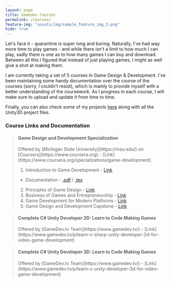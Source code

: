 ```yaml
---
layout: page
title: Gamedev Courses
permalink: /courses/
feature-img: "assets/img/sample_feature_img_3.png"
hide: true
---
```


Let's face it - quarantine is super long and boring. Naturally, I've had way more time to play games - and while there isn't a limit to how much I can play, sadly there is one as to how many games I can buy and download. Between all this I figured that instead of just playing games, I might as well give a shot at making them.

I am currently taking a set of 5 courses in Game Design & Development. I've been maintaining some handy documentation over the course of the courses (sorry, I couldn't resist), which is mainly to provide myself with a better understanding of the coursework. As I progress in each course, I will make sure to upload and update it from time to time.

Finally, you can also check some of my projects [here](/gamedev/projects) along with all the Unity3D project files.

<h3>Course Links and Documentation</h3>

> <h4>Game Design and Development Specialization</h4>
> Offered by [Michigan State University](https://msu.edu/) on [Coursera](https://www.coursera.org) - [Link](https://www.coursera.org/specializations/game-development)
>
> 1. Introduction to Game Development - [Link](https://www.coursera.org/learn/game-development?specialization=game-development)
> 	* Documentation - [.pdf](/gamedev/notes/gamedev_intro/intro_to_gamedev.pdf) / [.tex](https://github.com/omprabhu31/omprabhu31.github.io/tree/master/gamedev/notes/gamedev_intro/intro_to_gamedev.tex)
> 2. Principles of Game Design - [Link](https://www.coursera.org/learn/gamedesign?specialization=game-development)
> 3. Business of Games and Entrepreneurship - [Link](https://www.coursera.org/learn/gamedev-business?specialization=game-development)
> 4. Game Development for Modern Platforms - [Link](https://www.coursera.org/learn/gamedev-platforms?specialization=game-development)
> 5. Game Design and Development Capstone - [Link](https://www.coursera.org/learn/gamedev-capstone)

> <h4>Complete C# Unity Developer 2D: Learn to Code Making Games</h4>
> Offered by [GameDev.tv Team](https://www.gamedev.tv/) - [Link](https://www.gamedev.tv/p/learn-c-sharp-unity-developer-2d-for-video-game-development)
  
> <h4>Complete C# Unity Developer 3D: Learn to Code Making Games</h4>
> Offered by [GameDev.tv Team](https://www.gamedev.tv/) - [Link](https://www.gamedev.tv/p/learn-c-unity-developer-3d-for-video-game-development)
